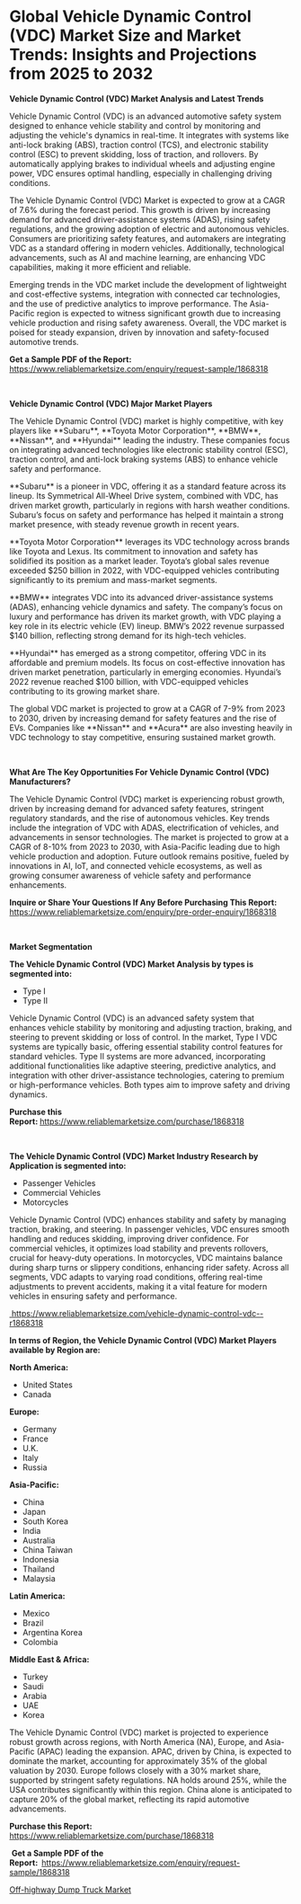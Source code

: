 <p><h1>Global Vehicle Dynamic Control (VDC) Market Size and Market Trends: Insights and Projections from 2025 to 2032</h1></p><p><strong>Vehicle Dynamic Control (VDC) Market Analysis and Latest Trends</strong></p>
<p><p>Vehicle Dynamic Control (VDC) is an advanced automotive safety system designed to enhance vehicle stability and control by monitoring and adjusting the vehicle's dynamics in real-time. It integrates with systems like anti-lock braking (ABS), traction control (TCS), and electronic stability control (ESC) to prevent skidding, loss of traction, and rollovers. By automatically applying brakes to individual wheels and adjusting engine power, VDC ensures optimal handling, especially in challenging driving conditions.</p><p>The Vehicle Dynamic Control (VDC) Market is expected to grow at a CAGR of 7.6% during the forecast period. This growth is driven by increasing demand for advanced driver-assistance systems (ADAS), rising safety regulations, and the growing adoption of electric and autonomous vehicles. Consumers are prioritizing safety features, and automakers are integrating VDC as a standard offering in modern vehicles. Additionally, technological advancements, such as AI and machine learning, are enhancing VDC capabilities, making it more efficient and reliable.</p><p>Emerging trends in the VDC market include the development of lightweight and cost-effective systems, integration with connected car technologies, and the use of predictive analytics to improve performance. The Asia-Pacific region is expected to witness significant growth due to increasing vehicle production and rising safety awareness. Overall, the VDC market is poised for steady expansion, driven by innovation and safety-focused automotive trends.</p></p>
<p><strong>Get a Sample PDF of the Report:&nbsp;</strong> <a href="https://www.reliablemarketsize.com/enquiry/request-sample/1868318?utm_campaign=2005&utm_medium=2&utm_source=Github&utm_content=ia&utm_term=24012025&utm_id=vehicle-dynamic-control-vdc">https://www.reliablemarketsize.com/enquiry/request-sample/1868318</a></p>
<p>&nbsp;</p>
<p><strong>Vehicle Dynamic Control (VDC) Major Market Players</strong></p>
<p><p>The Vehicle Dynamic Control (VDC) market is highly competitive, with key players like **Subaru**, **Toyota Motor Corporation**, **BMW**, **Nissan**, and **Hyundai** leading the industry. These companies focus on integrating advanced technologies like electronic stability control (ESC), traction control, and anti-lock braking systems (ABS) to enhance vehicle safety and performance.</p><p>**Subaru** is a pioneer in VDC, offering it as a standard feature across its lineup. Its Symmetrical All-Wheel Drive system, combined with VDC, has driven market growth, particularly in regions with harsh weather conditions. Subaru’s focus on safety and performance has helped it maintain a strong market presence, with steady revenue growth in recent years.</p><p>**Toyota Motor Corporation** leverages its VDC technology across brands like Toyota and Lexus. Its commitment to innovation and safety has solidified its position as a market leader. Toyota’s global sales revenue exceeded $250 billion in 2022, with VDC-equipped vehicles contributing significantly to its premium and mass-market segments.</p><p>**BMW** integrates VDC into its advanced driver-assistance systems (ADAS), enhancing vehicle dynamics and safety. The company’s focus on luxury and performance has driven its market growth, with VDC playing a key role in its electric vehicle (EV) lineup. BMW’s 2022 revenue surpassed $140 billion, reflecting strong demand for its high-tech vehicles.</p><p>**Hyundai** has emerged as a strong competitor, offering VDC in its affordable and premium models. Its focus on cost-effective innovation has driven market penetration, particularly in emerging economies. Hyundai’s 2022 revenue reached $100 billion, with VDC-equipped vehicles contributing to its growing market share.</p><p>The global VDC market is projected to grow at a CAGR of 7-9% from 2023 to 2030, driven by increasing demand for safety features and the rise of EVs. Companies like **Nissan** and **Acura** are also investing heavily in VDC technology to stay competitive, ensuring sustained market growth.</p></p>
<p>&nbsp;</p>
<p><strong>What Are The Key Opportunities For Vehicle Dynamic Control (VDC) Manufacturers?</strong></p>
<p><p>The Vehicle Dynamic Control (VDC) market is experiencing robust growth, driven by increasing demand for advanced safety features, stringent regulatory standards, and the rise of autonomous vehicles. Key trends include the integration of VDC with ADAS, electrification of vehicles, and advancements in sensor technologies. The market is projected to grow at a CAGR of 8-10% from 2023 to 2030, with Asia-Pacific leading due to high vehicle production and adoption. Future outlook remains positive, fueled by innovations in AI, IoT, and connected vehicle ecosystems, as well as growing consumer awareness of vehicle safety and performance enhancements.</p></p>
<p><strong>Inquire or Share Your Questions If Any Before Purchasing This Report:</strong> <a href="https://www.reliablemarketsize.com/enquiry/pre-order-enquiry/1868318?utm_campaign=2005&utm_medium=2&utm_source=Github&utm_content=ia&utm_term=24012025&utm_id=vehicle-dynamic-control-vdc">https://www.reliablemarketsize.com/enquiry/pre-order-enquiry/1868318</a></p>
<p>&nbsp;</p>
<p><strong>Market Segmentation</strong></p>
<p><strong>The Vehicle Dynamic Control (VDC) Market Analysis by types is segmented into:</strong></p>
<p><ul><li>Type I</li><li>Type II</li></ul></p>
<p><p>Vehicle Dynamic Control (VDC) is an advanced safety system that enhances vehicle stability by monitoring and adjusting traction, braking, and steering to prevent skidding or loss of control. In the market, Type I VDC systems are typically basic, offering essential stability control features for standard vehicles. Type II systems are more advanced, incorporating additional functionalities like adaptive steering, predictive analytics, and integration with other driver-assistance technologies, catering to premium or high-performance vehicles. Both types aim to improve safety and driving dynamics.</p></p>
<p><strong>Purchase this Report:&nbsp;</strong><a href="https://www.reliablemarketsize.com/purchase/1868318?utm_campaign=2005&utm_medium=2&utm_source=Github&utm_content=ia&utm_term=24012025&utm_id=vehicle-dynamic-control-vdc">https://www.reliablemarketsize.com/purchase/1868318</a></p>
<p>&nbsp;</p>
<p><strong>The Vehicle Dynamic Control (VDC) Market Industry Research by Application is segmented into:</strong></p>
<p><ul><li>Passenger Vehicles</li><li>Commercial Vehicles</li><li>Motorcycles</li></ul></p>
<p><p>Vehicle Dynamic Control (VDC) enhances stability and safety by managing traction, braking, and steering. In passenger vehicles, VDC ensures smooth handling and reduces skidding, improving driver confidence. For commercial vehicles, it optimizes load stability and prevents rollovers, crucial for heavy-duty operations. In motorcycles, VDC maintains balance during sharp turns or slippery conditions, enhancing rider safety. Across all segments, VDC adapts to varying road conditions, offering real-time adjustments to prevent accidents, making it a vital feature for modern vehicles in ensuring safety and performance.</p></p>
<p><a href="https://www.reliablemarketsize.com/vehicle-dynamic-control-vdc--r1868318?utm_campaign=2005&utm_medium=2&utm_source=Github&utm_content=ia&utm_term=24012025&utm_id=vehicle-dynamic-control-vdc">&nbsp;https://www.reliablemarketsize.com/vehicle-dynamic-control-vdc--r1868318</a></p>
<p><strong>In terms of Region, the Vehicle Dynamic Control (VDC) Market Players available by Region are:</strong></p>
<p>
    <p> <strong> North America: </strong>
        <ul>
            <li>United States</li>
            <li>Canada</li>
        </ul>
        </p> 
    <p> <strong> Europe: </strong>
        <ul>
            <li>Germany</li>
            <li>France</li>
            <li>U.K.</li>
            <li>Italy</li>
            <li>Russia</li>
        </ul>
        </p> 
    <p> <strong> Asia-Pacific: </strong>
        <ul>
            <li>China</li>
            <li>Japan</li>
            <li>South Korea</li>
            <li>India</li>
            <li>Australia</li>
            <li>China Taiwan</li>
            <li>Indonesia</li>
            <li>Thailand</li>
            <li>Malaysia</li>
        </ul>
        </p> 
    <p> <strong> Latin America: </strong>
        <ul>
            <li>Mexico</li>
            <li>Brazil</li>
            <li>Argentina Korea</li>
            <li>Colombia</li>
        </ul>
        </p> 
    <p> <strong> Middle East & Africa: </strong>
        <ul>
            <li>Turkey</li>
            <li>Saudi</li>
            <li>Arabia</li>
            <li>UAE</li>
            <li>Korea</li>
        </ul>
    </p>
    </p>
<p><p>The Vehicle Dynamic Control (VDC) market is projected to experience robust growth across regions, with North America (NA), Europe, and Asia-Pacific (APAC) leading the expansion. APAC, driven by China, is expected to dominate the market, accounting for approximately 35% of the global valuation by 2030. Europe follows closely with a 30% market share, supported by stringent safety regulations. NA holds around 25%, while the USA contributes significantly within this region. China alone is anticipated to capture 20% of the global market, reflecting its rapid automotive advancements.</p></p>
<p><strong>Purchase this Report: </strong><a href="https://www.reliablemarketsize.com/purchase/1868318?utm_campaign=2005&utm_medium=2&utm_source=Github&utm_content=ia&utm_term=24012025&utm_id=vehicle-dynamic-control-vdc">https://www.reliablemarketsize.com/purchase/1868318</a></p>
<p>&nbsp;<strong>Get a Sample PDF of the Report:&nbsp;&nbsp;</strong><a href="https://www.reliablemarketsize.com/enquiry/request-sample/1868318?utm_campaign=2005&utm_medium=2&utm_source=Github&utm_content=ia&utm_term=24012025&utm_id=vehicle-dynamic-control-vdc">https://www.reliablemarketsize.com/enquiry/request-sample/1868318</a></p>
<p><strong></strong></p>
<p><p><a href="https://github.com/lylyparadise/Market-Research-Report-List-5/blob/main/off-highway-dump-truck-market.md?utm_campaign=2005&utm_medium=2&utm_source=Github&utm_content=ia&utm_term=24012025&utm_id=vehicle-dynamic-control-vdc">Off-highway Dump Truck Market</a></p></p>